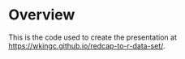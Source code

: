 # Overview

This is the code used to create the presentation at <a href="https://wkingc.github.io/redcap-to-r-data-set/" target="_blank">https://wkingc.github.io/redcap-to-r-data-set/</a>.